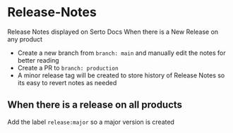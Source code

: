 # Release-Notes

Release Notes displayed on Serto Docs
When there is a New Release on any product 

- Create a new branch from `branch: main` and manually edit the notes for better reading 
- Create a PR to `branch: production`
- A minor release tag will be created to store history of Release Notes so its easy to revert notes as needed

## When there is a release on all products
Add the label `release:major` so a major version is created